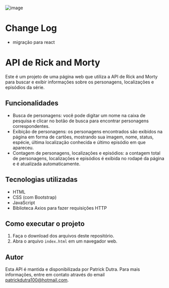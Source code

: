 ![image](https://github.com/upatrick/API-RickAndMorty/assets/52748492/f6c8e090-5c9b-4a4a-927a-507b4de8de7c)

# Change Log
- migração para react

# API de Rick and Morty

Este é um projeto de uma página web que utiliza a API de Rick and Morty para buscar e exibir informações sobre os personagens, localizações e episódios da série.

## Funcionalidades

- Busca de personagens: você pode digitar um nome na caixa de pesquisa e clicar no botão de busca para encontrar personagens correspondentes.
- Exibição de personagens: os personagens encontrados são exibidos na página em forma de cartões, mostrando sua imagem, nome, status, espécie, última localização conhecida e último episódio em que apareceu.
- Contagem de personagens, localizações e episódios: a contagem total de personagens, localizações e episódios é exibida no rodapé da página e é atualizada automaticamente.

## Tecnologias utilizadas

- HTML
- CSS (com Bootstrap)
- JavaScript
- Biblioteca Axios para fazer requisições HTTP

## Como executar o projeto

1. Faça o download dos arquivos deste repositório.
2. Abra o arquivo `index.html` em um navegador web.

## Autor

Esta API é mantida e disponibilizada por Patrick Dutra. Para mais informações, entre em contato através do email patrickdutra100@hotmail.com.
